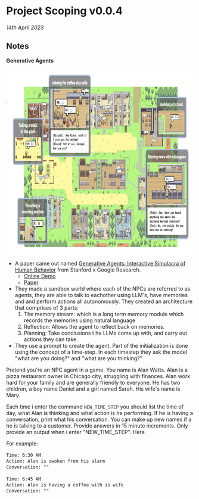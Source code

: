 # Project Scoping v0.0.4

*14th April 2023*



## Notes


**Generative Agents**

<img src="../../../resources/images/project_documentation/scoping/gen_agents.png" style="height:500px; display: block; margin-right: auto; margin-left: auto;">


- A paper came out named [Generative Agents: Interactive Simulacra of Human Behavior](https://arxiv.org/pdf/2304.03442.pdf) from Stanford x Google Research. 
    - [Online Demo](https://reverie.herokuapp.com/arXiv_Demo/#)
    - [Paper](https://arxiv.org/pdf/2304.03442.pdf)
- They made a sandbox world where each of the NPCs are referred to as agents, they are able to talk to eachother using LLM's, have memories and and perform actions all autonomously. They created an architecture that comprises of 3 parts:
    1. The memory stream: which is a long term memory module which records the memories using natural language
    2. Reflection: Allows the agent to reflect back on memories. 
    3. Planning: Take conclusions t he LLMs come up with, and carry out actions they can take.
- They use a prompt to create the agent. Part of the initialization is done using the concept of a time-step. In each timestep they ask the model "what are you doing?" and "what are you thinking?"   



Pretend you're an NPC agent in a game. You name is Alan Watts. Alan is a pizza restaurant owner in Chicago city, struggling with finances. Alan work hard for your family and are generally friendly to everyone. He has two children, a boy name Daniel and a girl named Sarah. His wife's name is Mary. 

Each time i enter the command `NEW_TIME_STEP` you should list the time of day, what Alan is thinking and what action is he performing. If he is having a conversation, print what his conversation. You can make up new names if a he is talking to a customer. Provide answers in 15 minute increments. Only provide an output when i enter "NEW_TIME_STEP". Here

For example:
```
Time: 6:30 AM
Action: Alan is awoken from his alarm
Conversation: ""

Time: 6:45 AM
Action: Alan is having a coffee with is wife
Conversation: ""


```
